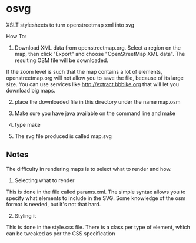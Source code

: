 osvg
====

XSLT stylesheets to turn openstreetmap xml into svg


How To:

1. Download XML data from openstreetmap.org. Select a region on the map, then click "Export" and choose "OpenStreetMap XML data". The resulting OSM file will be downloaded. 

If the zoom level is such that the map contains a lot of elements, openstreetmap.org will not allow you to save the file, because of its large size. You can use services like http://extract.bbbike.org that will let you download big maps.

2. place the downloaded file in this directory under the name map.osm

3. Make sure you have java available on the command line and make

4. type make

5. The svg file produced is called map.svg


Notes
-----

The difficulty in rendering maps is to select what to render and how.

1. Selecting what to render

This is done in the file called params.xml. The simple syntax allows you to specify what elements to include in the SVG. Some knowledge of the osm format is needed, but it's not that hard.

2. Styling it

This is done in the style.css file. There is a class per type of element, which can be tweaked as per the CSS specification




